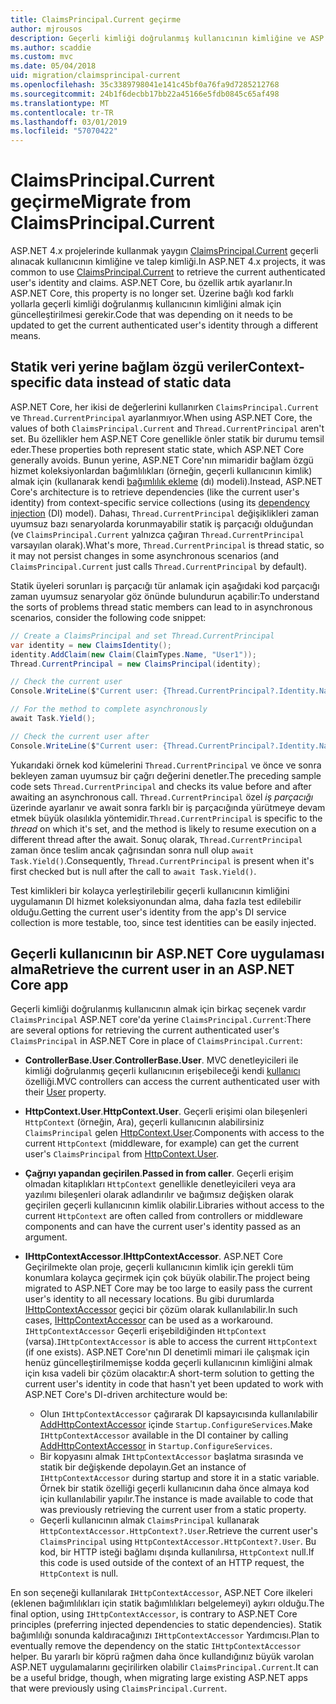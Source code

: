 ```yaml
---
title: ClaimsPrincipal.Current geçirme
author: mjrousos
description: Geçerli kimliği doğrulanmış kullanıcının kimliğine ve ASP.NET Core Taleplerde alınacak ClaimsPrincipal.Current uzağa geçirmeyi öğrenin.
ms.author: scaddie
ms.custom: mvc
ms.date: 05/04/2018
uid: migration/claimsprincipal-current
ms.openlocfilehash: 35c3389798041e141c45bf0a76fa9d7285212768
ms.sourcegitcommit: 24b1f6decbb17bb22a45166e5fdb0845c65af498
ms.translationtype: MT
ms.contentlocale: tr-TR
ms.lasthandoff: 03/01/2019
ms.locfileid: "57070422"
---
```

# <a name="migrate-from-claimsprincipalcurrent"></a><span data-ttu-id="2dcce-103">ClaimsPrincipal.Current geçirme</span><span class="sxs-lookup"><span data-stu-id="2dcce-103">Migrate from ClaimsPrincipal.Current</span></span>

<span data-ttu-id="2dcce-104">ASP.NET 4.x projelerinde kullanmak yaygın [ClaimsPrincipal.Current](/dotnet/api/system.security.claims.claimsprincipal.current) geçerli alınacak kullanıcının kimliğine ve talep kimliği.</span><span class="sxs-lookup"><span data-stu-id="2dcce-104">In ASP.NET 4.x projects, it was common to use [ClaimsPrincipal.Current](/dotnet/api/system.security.claims.claimsprincipal.current) to retrieve the current authenticated user's identity and claims.</span></span> <span data-ttu-id="2dcce-105">ASP.NET Core, bu özellik artık ayarlanır.</span><span class="sxs-lookup"><span data-stu-id="2dcce-105">In ASP.NET Core, this property is no longer set.</span></span> <span data-ttu-id="2dcce-106">Üzerine bağlı kod farklı yollarla geçerli kimliği doğrulanmış kullanıcının kimliğini almak için güncelleştirilmesi gerekir.</span><span class="sxs-lookup"><span data-stu-id="2dcce-106">Code that was depending on it needs to be updated to get the current authenticated user's identity through a different means.</span></span>

## <a name="context-specific-data-instead-of-static-data"></a><span data-ttu-id="2dcce-107">Statik veri yerine bağlam özgü veriler</span><span class="sxs-lookup"><span data-stu-id="2dcce-107">Context-specific data instead of static data</span></span>

<span data-ttu-id="2dcce-108">ASP.NET Core, her ikisi de değerlerini kullanırken `ClaimsPrincipal.Current` ve `Thread.CurrentPrincipal` ayarlanmıyor.</span><span class="sxs-lookup"><span data-stu-id="2dcce-108">When using ASP.NET Core, the values of both `ClaimsPrincipal.Current` and `Thread.CurrentPrincipal` aren't set.</span></span> <span data-ttu-id="2dcce-109">Bu özellikler hem ASP.NET Core genellikle önler statik bir durumu temsil eder.</span><span class="sxs-lookup"><span data-stu-id="2dcce-109">These properties both represent static state, which ASP.NET Core generally avoids.</span></span> <span data-ttu-id="2dcce-110">Bunun yerine, ASP.NET Core'nın mimaridir bağlam özgü hizmet koleksiyonlardan bağımlılıkları (örneğin, geçerli kullanıcının kimlik) almak için (kullanarak kendi [bağımlılık ekleme](xref:fundamentals/dependency-injection) (dı) modeli).</span><span class="sxs-lookup"><span data-stu-id="2dcce-110">Instead, ASP.NET Core's architecture is to retrieve dependencies (like the current user's identity) from context-specific service collections (using its [dependency injection](xref:fundamentals/dependency-injection) (DI) model).</span></span> <span data-ttu-id="2dcce-111">Dahası, `Thread.CurrentPrincipal` değişiklikleri zaman uyumsuz bazı senaryolarda korunmayabilir statik iş parçacığı olduğundan (ve `ClaimsPrincipal.Current` yalnızca çağıran `Thread.CurrentPrincipal` varsayılan olarak).</span><span class="sxs-lookup"><span data-stu-id="2dcce-111">What's more, `Thread.CurrentPrincipal` is thread static, so it may not persist changes in some asynchronous scenarios (and `ClaimsPrincipal.Current` just calls `Thread.CurrentPrincipal` by default).</span></span>

<span data-ttu-id="2dcce-112">Statik üyeleri sorunları iş parçacığı tür anlamak için aşağıdaki kod parçacığı zaman uyumsuz senaryolar göz önünde bulundurun açabilir:</span><span class="sxs-lookup"><span data-stu-id="2dcce-112">To understand the sorts of problems thread static members can lead to in asynchronous scenarios, consider the following code snippet:</span></span>

```csharp
// Create a ClaimsPrincipal and set Thread.CurrentPrincipal
var identity = new ClaimsIdentity();
identity.AddClaim(new Claim(ClaimTypes.Name, "User1"));
Thread.CurrentPrincipal = new ClaimsPrincipal(identity);

// Check the current user
Console.WriteLine($"Current user: {Thread.CurrentPrincipal?.Identity.Name}");

// For the method to complete asynchronously
await Task.Yield();

// Check the current user after
Console.WriteLine($"Current user: {Thread.CurrentPrincipal?.Identity.Name}");
```

<span data-ttu-id="2dcce-113">Yukarıdaki örnek kod kümelerini `Thread.CurrentPrincipal` ve önce ve sonra bekleyen zaman uyumsuz bir çağrı değerini denetler.</span><span class="sxs-lookup"><span data-stu-id="2dcce-113">The preceding sample code sets `Thread.CurrentPrincipal` and checks its value before and after awaiting an asynchronous call.</span></span> <span data-ttu-id="2dcce-114">`Thread.CurrentPrincipal` özel *iş parçacığı* üzerinde ayarlanır ve await sonra farklı bir iş parçacığında yürütmeye devam etmek büyük olasılıkla yöntemidir.</span><span class="sxs-lookup"><span data-stu-id="2dcce-114">`Thread.CurrentPrincipal` is specific to the *thread* on which it's set, and the method is likely to resume execution on a different thread after the await.</span></span> <span data-ttu-id="2dcce-115">Sonuç olarak, `Thread.CurrentPrincipal` zaman önce teslim ancak çağrısından sonra null olup `await Task.Yield()`.</span><span class="sxs-lookup"><span data-stu-id="2dcce-115">Consequently, `Thread.CurrentPrincipal` is present when it's first checked but is null after the call to `await Task.Yield()`.</span></span>

<span data-ttu-id="2dcce-116">Test kimlikleri bir kolayca yerleştirilebilir geçerli kullanıcının kimliğini uygulamanın DI hizmet koleksiyonundan alma, daha fazla test edilebilir olduğu.</span><span class="sxs-lookup"><span data-stu-id="2dcce-116">Getting the current user's identity from the app's DI service collection is more testable, too, since test identities can be easily injected.</span></span>

## <a name="retrieve-the-current-user-in-an-aspnet-core-app"></a><span data-ttu-id="2dcce-117">Geçerli kullanıcının bir ASP.NET Core uygulaması alma</span><span class="sxs-lookup"><span data-stu-id="2dcce-117">Retrieve the current user in an ASP.NET Core app</span></span>

<span data-ttu-id="2dcce-118">Geçerli kimliği doğrulanmış kullanıcının almak için birkaç seçenek vardır `ClaimsPrincipal` ASP.NET core'da yerine `ClaimsPrincipal.Current`:</span><span class="sxs-lookup"><span data-stu-id="2dcce-118">There are several options for retrieving the current authenticated user's `ClaimsPrincipal` in ASP.NET Core in place of `ClaimsPrincipal.Current`:</span></span>

* <span data-ttu-id="2dcce-119">**ControllerBase.User**.</span><span class="sxs-lookup"><span data-stu-id="2dcce-119">**ControllerBase.User**.</span></span> <span data-ttu-id="2dcce-120">MVC denetleyicileri ile kimliği doğrulanmış geçerli kullanıcının erişebileceği kendi [kullanıcı](/dotnet/api/microsoft.aspnetcore.mvc.controllerbase.user) özelliği.</span><span class="sxs-lookup"><span data-stu-id="2dcce-120">MVC controllers can access the current authenticated user with their [User](/dotnet/api/microsoft.aspnetcore.mvc.controllerbase.user) property.</span></span>
* <span data-ttu-id="2dcce-121">**HttpContext.User**.</span><span class="sxs-lookup"><span data-stu-id="2dcce-121">**HttpContext.User**.</span></span> <span data-ttu-id="2dcce-122">Geçerli erişimi olan bileşenleri `HttpContext` (örneğin, Ara), geçerli kullanıcının alabilirsiniz `ClaimsPrincipal` gelen [HttpContext.User](/dotnet/api/microsoft.aspnetcore.http.httpcontext.user).</span><span class="sxs-lookup"><span data-stu-id="2dcce-122">Components with access to the current `HttpContext` (middleware, for example) can get the current user's `ClaimsPrincipal` from [HttpContext.User](/dotnet/api/microsoft.aspnetcore.http.httpcontext.user).</span></span>
* <span data-ttu-id="2dcce-123">**Çağrıyı yapandan geçirilen**.</span><span class="sxs-lookup"><span data-stu-id="2dcce-123">**Passed in from caller**.</span></span> <span data-ttu-id="2dcce-124">Geçerli erişim olmadan kitaplıkları `HttpContext` genellikle denetleyicileri veya ara yazılımı bileşenleri olarak adlandırılır ve bağımsız değişken olarak geçirilen geçerli kullanıcının kimlik olabilir.</span><span class="sxs-lookup"><span data-stu-id="2dcce-124">Libraries without access to the current `HttpContext` are often called from controllers or middleware components and can have the current user's identity passed as an argument.</span></span>
* <span data-ttu-id="2dcce-125">**IHttpContextAccessor**.</span><span class="sxs-lookup"><span data-stu-id="2dcce-125">**IHttpContextAccessor**.</span></span> <span data-ttu-id="2dcce-126">ASP.NET Core Geçirilmekte olan proje, geçerli kullanıcının kimlik için gerekli tüm konumlara kolayca geçirmek için çok büyük olabilir.</span><span class="sxs-lookup"><span data-stu-id="2dcce-126">The project being migrated to ASP.NET Core may be too large to easily pass the current user's identity to all necessary locations.</span></span> <span data-ttu-id="2dcce-127">Bu gibi durumlarda [IHttpContextAccessor](/dotnet/api/microsoft.aspnetcore.http.ihttpcontextaccessor) geçici bir çözüm olarak kullanılabilir.</span><span class="sxs-lookup"><span data-stu-id="2dcce-127">In such cases, [IHttpContextAccessor](/dotnet/api/microsoft.aspnetcore.http.ihttpcontextaccessor) can be used as a workaround.</span></span> <span data-ttu-id="2dcce-128">`IHttpContextAccessor` Geçerli erişebildiğinden `HttpContext` (varsa).</span><span class="sxs-lookup"><span data-stu-id="2dcce-128">`IHttpContextAccessor` is able to access the current `HttpContext` (if one exists).</span></span> <span data-ttu-id="2dcce-129">ASP.NET Core'nın DI denetimli mimari ile çalışmak için henüz güncelleştirilmemişse kodda geçerli kullanıcının kimliğini almak için kısa vadeli bir çözüm olacaktır:</span><span class="sxs-lookup"><span data-stu-id="2dcce-129">A short-term solution to getting the current user's identity in code that hasn't yet been updated to work with ASP.NET Core's DI-driven architecture would be:</span></span>

  * <span data-ttu-id="2dcce-130">Olun `IHttpContextAccessor` çağırarak DI kapsayıcısında kullanılabilir [AddHttpContextAccessor](https://github.com/aspnet/Hosting/issues/793) içinde `Startup.ConfigureServices`.</span><span class="sxs-lookup"><span data-stu-id="2dcce-130">Make `IHttpContextAccessor` available in the DI container by calling [AddHttpContextAccessor](https://github.com/aspnet/Hosting/issues/793) in `Startup.ConfigureServices`.</span></span>
  * <span data-ttu-id="2dcce-131">Bir kopyasını almak `IHttpContextAccessor` başlatma sırasında ve statik bir değişkende depolayın.</span><span class="sxs-lookup"><span data-stu-id="2dcce-131">Get an instance of `IHttpContextAccessor` during startup and store it in a static variable.</span></span> <span data-ttu-id="2dcce-132">Örnek bir statik özelliği geçerli kullanıcının daha önce almaya kod için kullanılabilir yapılır.</span><span class="sxs-lookup"><span data-stu-id="2dcce-132">The instance is made available to code that was previously retrieving the current user from a static property.</span></span>
  * <span data-ttu-id="2dcce-133">Geçerli kullanıcının almak `ClaimsPrincipal` kullanarak `HttpContextAccessor.HttpContext?.User`.</span><span class="sxs-lookup"><span data-stu-id="2dcce-133">Retrieve the current user's `ClaimsPrincipal` using `HttpContextAccessor.HttpContext?.User`.</span></span> <span data-ttu-id="2dcce-134">Bu kod, bir HTTP isteği bağlamı dışında kullanılırsa, `HttpContext` null.</span><span class="sxs-lookup"><span data-stu-id="2dcce-134">If this code is used outside of the context of an HTTP request, the `HttpContext` is null.</span></span>

<span data-ttu-id="2dcce-135">En son seçeneği kullanılarak `IHttpContextAccessor`, ASP.NET Core ilkeleri (eklenen bağımlılıkları için statik bağımlılıkları belgelemeyi) aykırı olduğu.</span><span class="sxs-lookup"><span data-stu-id="2dcce-135">The final option, using `IHttpContextAccessor`, is contrary to ASP.NET Core principles (preferring injected dependencies to static dependencies).</span></span> <span data-ttu-id="2dcce-136">Statik bağımlılığı sonunda kaldıracağınızı `IHttpContextAccessor` Yardımcısı.</span><span class="sxs-lookup"><span data-stu-id="2dcce-136">Plan to eventually remove the dependency on the static `IHttpContextAccessor` helper.</span></span> <span data-ttu-id="2dcce-137">Bu yararlı bir köprü rağmen daha önce kullandığınız büyük varolan ASP.NET uygulamalarını geçirilirken olabilir `ClaimsPrincipal.Current`.</span><span class="sxs-lookup"><span data-stu-id="2dcce-137">It can be a useful bridge, though, when migrating large existing ASP.NET apps that were previously using `ClaimsPrincipal.Current`.</span></span>
